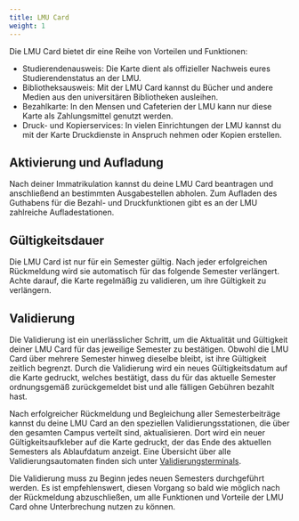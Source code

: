 ```yaml
---
title: LMU Card
weight: 1
---
```


Die LMU Card bietet dir eine Reihe von Vorteilen und Funktionen:
- Studierendenausweis: Die Karte dient als offizieller Nachweis eures Studierendenstatus an der LMU.
- Bibliotheksausweis: Mit der LMU Card kannst du Bücher und andere Medien aus den universitären Bibliotheken ausleihen.
- Bezahlkarte: In den Mensen und Cafeterien der LMU kann nur diese Karte als Zahlungsmittel genutzt werden.
- Druck- und Kopierservices: In vielen Einrichtungen der LMU kannst du mit der Karte Druckdienste in Anspruch nehmen oder Kopien erstellen.

## Aktivierung und Aufladung
Nach deiner Immatrikulation kannst du deine LMU Card beantragen und anschließend an bestimmten Ausgabestellen abholen.
Zum Aufladen des Guthabens für die Bezahl- und Druckfunktionen gibt es an der LMU zahlreiche Aufladestationen.


## Gültigkeitsdauer 
Die LMU Card ist nur für ein Semester gültig. Nach jeder erfolgreichen Rückmeldung wird sie automatisch für das folgende Semester verlängert. Achte darauf, die Karte regelmäßig zu validieren, um ihre Gültigkeit zu verlängern.


## Validierung
Die Validierung ist ein unerlässlicher Schritt, um die Aktualität und Gültigkeit deiner LMU Card für das jeweilige Semester zu bestätigen. Obwohl die LMU Card über mehrere Semester hinweg dieselbe bleibt, ist ihre Gültigkeit zeitlich begrenzt. Durch die Validierung wird ein neues Gültigkeitsdatum auf die Karte gedruckt, welches bestätigt, dass du für das aktuelle Semester ordnungsgemäß zurückgemeldet bist und alle fälligen Gebühren bezahlt hast.


Nach erfolgreicher Rückmeldung und Begleichung aller Semesterbeiträge kannst du deine LMU Card an den speziellen Validierungsstationen, die über den gesamten Campus verteilt sind, aktualisieren. Dort wird ein neuer Gültigkeitsaufkleber auf die Karte gedruckt, der das Ende des aktuellen Semesters als Ablaufdatum anzeigt.
Eine Übersicht über alle Validierungsautomaten finden sich unter [Validierungsterminals](https://www.lmu.de/de/die-lmu/struktur/zentrale-universitaetsverwaltung/informations-und-kommunikationstechnik-dezernat-vi/it-servicedesk/zentrale-it-angebote/lmu-benutzerkennung/lmucard/index.html#).


Die Validierung muss zu Beginn jedes neuen Semesters durchgeführt werden. Es ist empfehlenswert, diesen Vorgang so bald wie möglich nach der Rückmeldung abzuschließen, um alle Funktionen und Vorteile der LMU Card ohne Unterbrechung nutzen zu können.